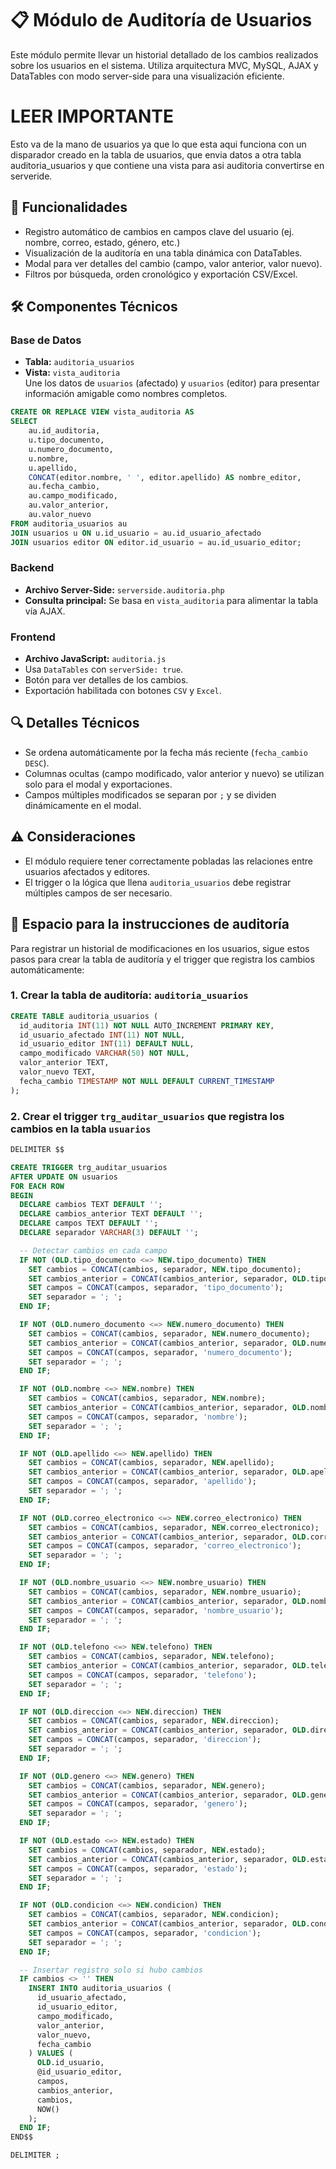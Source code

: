 
# 📋 Módulo de Auditoría de Usuarios

Este módulo permite llevar un historial detallado de los cambios realizados sobre los usuarios en el sistema. Utiliza arquitectura MVC, MySQL, AJAX y DataTables con modo server-side para una visualización eficiente.

# LEER IMPORTANTE 
Esto va de la mano de usuarios ya que lo que esta aqui funciona con un disparador creado en la tabla de usuarios, que envia datos a otra tabla auditoria_usuarios y que contiene una vista para asi auditoria convertirse en serveride.

## 🧩 Funcionalidades

- Registro automático de cambios en campos clave del usuario (ej. nombre, correo, estado, género, etc.)
- Visualización de la auditoría en una tabla dinámica con DataTables.
- Modal para ver detalles del cambio (campo, valor anterior, valor nuevo).
- Filtros por búsqueda, orden cronológico y exportación CSV/Excel.

## 🛠️ Componentes Técnicos

### Base de Datos

- **Tabla:** `auditoria_usuarios`
- **Vista:** `vista_auditoria`  
  Une los datos de `usuarios` (afectado) y `usuarios` (editor) para presentar información amigable como nombres completos.

```sql
CREATE OR REPLACE VIEW vista_auditoria AS
SELECT 
    au.id_auditoria,
    u.tipo_documento,
    u.numero_documento,
    u.nombre,
    u.apellido,
    CONCAT(editor.nombre, ' ', editor.apellido) AS nombre_editor,
    au.fecha_cambio,
    au.campo_modificado,
    au.valor_anterior,
    au.valor_nuevo
FROM auditoria_usuarios au
JOIN usuarios u ON u.id_usuario = au.id_usuario_afectado
JOIN usuarios editor ON editor.id_usuario = au.id_usuario_editor;
```

### Backend

- **Archivo Server-Side:** `serverside.auditoria.php`
- **Consulta principal:** Se basa en `vista_auditoria` para alimentar la tabla vía AJAX.

### Frontend

- **Archivo JavaScript:** `auditoria.js`
- Usa `DataTables` con `serverSide: true`.
- Botón para ver detalles de los cambios.
- Exportación habilitada con botones `CSV` y `Excel`.

## 🔍 Detalles Técnicos

- Se ordena automáticamente por la fecha más reciente (`fecha_cambio DESC`).
- Columnas ocultas (campo modificado, valor anterior y nuevo) se utilizan solo para el modal y exportaciones.
- Campos múltiples modificados se separan por `;` y se dividen dinámicamente en el modal.

## ⚠️ Consideraciones

- El módulo requiere tener correctamente pobladas las relaciones entre usuarios afectados y editores.
- El trigger o la lógica que llena `auditoria_usuarios` debe registrar múltiples campos de ser necesario.


## 🧾 Espacio para la instrucciones de auditoría 

Para registrar un historial de modificaciones en los usuarios, sigue estos pasos para crear la tabla de auditoría y el trigger que registra los cambios automáticamente:

### 1. Crear la tabla de auditoría: `auditoria_usuarios`

```sql
CREATE TABLE auditoria_usuarios (
  id_auditoria INT(11) NOT NULL AUTO_INCREMENT PRIMARY KEY,
  id_usuario_afectado INT(11) NOT NULL,
  id_usuario_editor INT(11) DEFAULT NULL,
  campo_modificado VARCHAR(50) NOT NULL,
  valor_anterior TEXT,
  valor_nuevo TEXT,
  fecha_cambio TIMESTAMP NOT NULL DEFAULT CURRENT_TIMESTAMP
);
```

### 2. Crear el trigger `trg_auditar_usuarios` que registra los cambios en la tabla `usuarios`

```sql
DELIMITER $$

CREATE TRIGGER trg_auditar_usuarios
AFTER UPDATE ON usuarios
FOR EACH ROW
BEGIN
  DECLARE cambios TEXT DEFAULT '';
  DECLARE cambios_anterior TEXT DEFAULT '';
  DECLARE campos TEXT DEFAULT '';
  DECLARE separador VARCHAR(3) DEFAULT '';

  -- Detectar cambios en cada campo
  IF NOT (OLD.tipo_documento <=> NEW.tipo_documento) THEN
    SET cambios = CONCAT(cambios, separador, NEW.tipo_documento);
    SET cambios_anterior = CONCAT(cambios_anterior, separador, OLD.tipo_documento);
    SET campos = CONCAT(campos, separador, 'tipo_documento');
    SET separador = '; ';
  END IF;

  IF NOT (OLD.numero_documento <=> NEW.numero_documento) THEN
    SET cambios = CONCAT(cambios, separador, NEW.numero_documento);
    SET cambios_anterior = CONCAT(cambios_anterior, separador, OLD.numero_documento);
    SET campos = CONCAT(campos, separador, 'numero_documento');
    SET separador = '; ';
  END IF;

  IF NOT (OLD.nombre <=> NEW.nombre) THEN
    SET cambios = CONCAT(cambios, separador, NEW.nombre);
    SET cambios_anterior = CONCAT(cambios_anterior, separador, OLD.nombre);
    SET campos = CONCAT(campos, separador, 'nombre');
    SET separador = '; ';
  END IF;

  IF NOT (OLD.apellido <=> NEW.apellido) THEN
    SET cambios = CONCAT(cambios, separador, NEW.apellido);
    SET cambios_anterior = CONCAT(cambios_anterior, separador, OLD.apellido);
    SET campos = CONCAT(campos, separador, 'apellido');
    SET separador = '; ';
  END IF;

  IF NOT (OLD.correo_electronico <=> NEW.correo_electronico) THEN
    SET cambios = CONCAT(cambios, separador, NEW.correo_electronico);
    SET cambios_anterior = CONCAT(cambios_anterior, separador, OLD.correo_electronico);
    SET campos = CONCAT(campos, separador, 'correo_electronico');
    SET separador = '; ';
  END IF;

  IF NOT (OLD.nombre_usuario <=> NEW.nombre_usuario) THEN
    SET cambios = CONCAT(cambios, separador, NEW.nombre_usuario);
    SET cambios_anterior = CONCAT(cambios_anterior, separador, OLD.nombre_usuario);
    SET campos = CONCAT(campos, separador, 'nombre_usuario');
    SET separador = '; ';
  END IF;

  IF NOT (OLD.telefono <=> NEW.telefono) THEN
    SET cambios = CONCAT(cambios, separador, NEW.telefono);
    SET cambios_anterior = CONCAT(cambios_anterior, separador, OLD.telefono);
    SET campos = CONCAT(campos, separador, 'telefono');
    SET separador = '; ';
  END IF;

  IF NOT (OLD.direccion <=> NEW.direccion) THEN
    SET cambios = CONCAT(cambios, separador, NEW.direccion);
    SET cambios_anterior = CONCAT(cambios_anterior, separador, OLD.direccion);
    SET campos = CONCAT(campos, separador, 'direccion');
    SET separador = '; ';
  END IF;

  IF NOT (OLD.genero <=> NEW.genero) THEN
    SET cambios = CONCAT(cambios, separador, NEW.genero);
    SET cambios_anterior = CONCAT(cambios_anterior, separador, OLD.genero);
    SET campos = CONCAT(campos, separador, 'genero');
    SET separador = '; ';
  END IF;

  IF NOT (OLD.estado <=> NEW.estado) THEN
    SET cambios = CONCAT(cambios, separador, NEW.estado);
    SET cambios_anterior = CONCAT(cambios_anterior, separador, OLD.estado);
    SET campos = CONCAT(campos, separador, 'estado');
    SET separador = '; ';
  END IF;

  IF NOT (OLD.condicion <=> NEW.condicion) THEN
    SET cambios = CONCAT(cambios, separador, NEW.condicion);
    SET cambios_anterior = CONCAT(cambios_anterior, separador, OLD.condicion);
    SET campos = CONCAT(campos, separador, 'condicion');
    SET separador = '; ';
  END IF;

  -- Insertar registro solo si hubo cambios
  IF cambios <> '' THEN
    INSERT INTO auditoria_usuarios (
      id_usuario_afectado,
      id_usuario_editor,
      campo_modificado,
      valor_anterior,
      valor_nuevo,
      fecha_cambio
    ) VALUES (
      OLD.id_usuario,
      @id_usuario_editor,
      campos,
      cambios_anterior,
      cambios,
      NOW()
    );
  END IF;
END$$

DELIMITER ;
```
